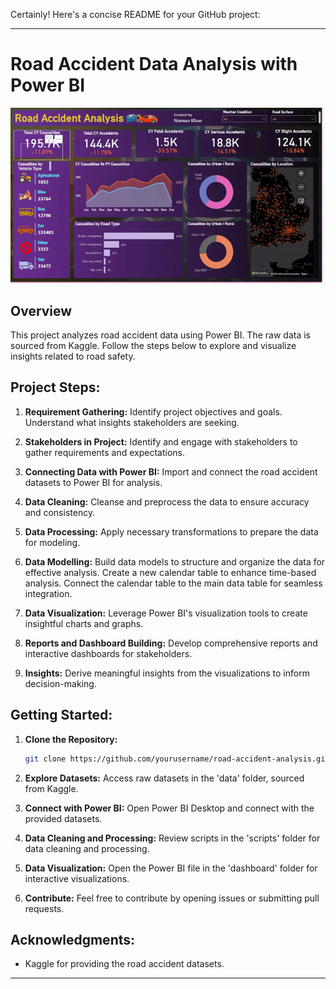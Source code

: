 Certainly! Here's a concise README for your GitHub project:

---

# Road Accident Data Analysis with Power BI

![Demo GIF](dashboard_demo.gif)

## Overview

This project analyzes road accident data using Power BI. The raw data is sourced from Kaggle. Follow the steps below to explore and visualize insights related to road safety.

## Project Steps:

1. **Requirement Gathering:**
   Identify project objectives and goals. Understand what insights stakeholders are seeking.

2. **Stakeholders in Project:**
   Identify and engage with stakeholders to gather requirements and expectations.

3. **Connecting Data with Power BI:**
   Import and connect the road accident datasets to Power BI for analysis.

4. **Data Cleaning:**
   Cleanse and preprocess the data to ensure accuracy and consistency.

5. **Data Processing:**
   Apply necessary transformations to prepare the data for modeling.

6. **Data Modelling:**
   Build data models to structure and organize the data for effective analysis.
   Create a new calendar table to enhance time-based analysis.
   Connect the calendar table to the main data table for seamless integration.

8. **Data Visualization:**
   Leverage Power BI's visualization tools to create insightful charts and graphs.

9. **Reports and Dashboard Building:**
   Develop comprehensive reports and interactive dashboards for stakeholders.

10. **Insights:**
   Derive meaningful insights from the visualizations to inform decision-making.

## Getting Started:

1. **Clone the Repository:**
   ```bash
   git clone https://github.com/yourusername/road-accident-analysis.git
   ```

2. **Explore Datasets:**
   Access raw datasets in the 'data' folder, sourced from Kaggle.

3. **Connect with Power BI:**
   Open Power BI Desktop and connect with the provided datasets.

4. **Data Cleaning and Processing:**
   Review scripts in the 'scripts' folder for data cleaning and processing.

5. **Data Visualization:**
   Open the Power BI file in the 'dashboard' folder for interactive visualizations.

6. **Contribute:**
   Feel free to contribute by opening issues or submitting pull requests.

## Acknowledgments:

- Kaggle for providing the road accident datasets.

---

